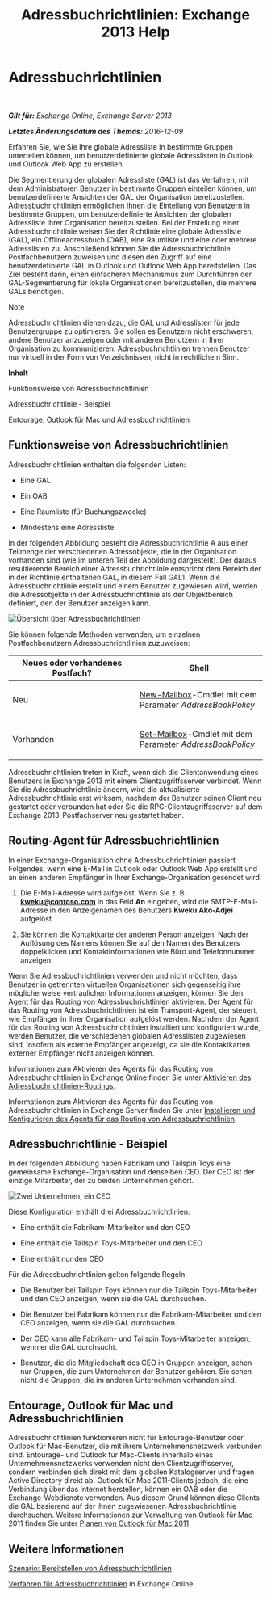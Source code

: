 ﻿---
title: 'Adressbuchrichtlinien: Exchange 2013 Help'
TOCTitle: Adressbuchrichtlinien
ms:assetid: d0a916a1-e3ed-49ae-b116-a559be0dcce6
ms:mtpsurl: https://technet.microsoft.com/de-de/library/Hh529948(v=EXCHG.150)
ms:contentKeyID: 50476760
ms.date: 04/24/2018
mtps_version: v=EXCHG.150
ms.translationtype: HT
---

# Adressbuchrichtlinien

 

_**Gilt für:** Exchange Online, Exchange Server 2013_

_**Letztes Änderungsdatum des Themas:** 2016-12-09_

Erfahren Sie, wie Sie Ihre globale Adressliste in bestimmte Gruppen unterteilen können, um benutzerdefinierte globale Adresslisten in Outlook und Outlook Web App zu erstellen.

Die Segmentierung der globalen Adressliste (*GAL*) ist das Verfahren, mit dem Administratoren Benutzer in bestimmte Gruppen einteilen können, um benutzerdefinierte Ansichten der GAL der Organisation bereitzustellen. Adressbuchrichtlinien ermöglichen Ihnen die Einteilung von Benutzern in bestimmte Gruppen, um benutzerdefinierte Ansichten der globalen Adressliste Ihrer Organisation bereitzustellen. Bei der Erstellung einer Adressbuchrichtlinie weisen Sie der Richtlinie eine globale Adressliste (GAL), ein Offlineadressbuch (OAB), eine Raumliste und eine oder mehrere Adresslisten zu. Anschließend können Sie die Adressbuchrichtlinie Postfachbenutzern zuweisen und diesen den Zugriff auf eine benutzerdefinierte GAL in Outlook und Outlook Web App bereitstellen. Das Ziel besteht darin, einen einfacheren Mechanismus zum Durchführen der GAL-Segmentierung für lokale Organisationen bereitzustellen, die mehrere GALs benötigen.


> [!NOTE]
> Adressbuchrichtlinien dienen dazu, die GAL und Adresslisten für jede Benutzergruppe zu optimieren. Sie sollen es Benutzern nicht erschweren, andere Benutzer anzuzeigen oder mit anderen Benutzern in Ihrer Organisation zu kommunizieren. Adressbuchrichtlinien trennen Benutzer nur virtuell in der Form von Verzeichnissen, nicht in rechtlichem Sinn.



**Inhalt**

Funktionsweise von Adressbuchrichtlinien

Adressbuchrichtlinie - Beispiel

Entourage, Outlook für Mac und Adressbuchrichtlinien

## Funktionsweise von Adressbuchrichtlinien

Adressbuchrichtlinien enthalten die folgenden Listen:

  - Eine GAL

  - Ein OAB

  - Eine Raumliste (für Buchungszwecke)

  - Mindestens eine Adressliste

In der folgenden Abbildung besteht die Adressbuchrichtlinie A aus einer Teilmenge der verschiedenen Adressobjekte, die in der Organisation vorhanden sind (wie im unteren Teil der Abbildung dargestellt). Der daraus resultierende Bereich einer Adressbuchrichtlinie entspricht dem Bereich der in der Richtlinie enthaltenen GAL, in diesem Fall GAL1. Wenn die Adressbuchrichtlinie erstellt und einem Benutzer zugewiesen wird, werden die Adressobjekte in der Adressbuchrichtlinie als der Objektbereich definiert, den der Benutzer anzeigen kann.

![Übersicht über Adressbuchrichtlinien](images/Hh529948.68084064-7319-431b-be3b-0cce761258b1(EXCHG.150).gif "Übersicht über Adressbuchrichtlinien")

Sie können folgende Methoden verwenden, um einzelnen Postfachbenutzern Adressbuchrichtlinien zuzuweisen:


<table>
<colgroup>
<col style="width: 50%" />
<col style="width: 50%" />
</colgroup>
<thead>
<tr class="header">
<th>Neues oder vorhandenes Postfach?</th>
<th>Shell</th>
</tr>
</thead>
<tbody>
<tr class="odd">
<td><p>Neu</p></td>
<td><p><a href="https://technet.microsoft.com/de-de/library/aa997663(v=exchg.150)">New-Mailbox</a>-Cmdlet mit dem Parameter <em>AddressBookPolicy</em></p></td>
</tr>
<tr class="even">
<td><p>Vorhanden</p></td>
<td><p><a href="https://technet.microsoft.com/de-de/library/bb123981(v=exchg.150)">Set-Mailbox</a>-Cmdlet mit dem Parameter <em>AddressBookPolicy</em></p>
<p></p></td>
</tr>
</tbody>
</table>


Adressbuchrichtlinien treten in Kraft, wenn sich die Clientanwendung eines Benutzers in Exchange 2013 mit einem Clientzugriffsserver verbindet. Wenn Sie die Adressbuchrichtlinie ändern, wird die aktualisierte Adressbuchrichtlinie erst wirksam, nachdem der Benutzer seinen Client neu gestartet oder verbunden hat oder Sie die RPC-Clientzugriffsserver auf dem Exchange 2013-Postfachserver neu gestartet haben.

## Routing-Agent für Adressbuchrichtlinien

In einer Exchange-Organisation ohne Adressbuchrichtlinien passiert Folgendes, wenn eine E-Mail in Outlook oder Outlook Web App erstellt und an einen anderen Empfänger in Ihrer Exchange-Organisation gesendet wird:

1.  Die E-Mail-Adresse wird aufgelöst. Wenn Sie z. B. **kweku@contoso.com** in das Feld **An** eingeben, wird die SMTP-E-Mail-Adresse in den Anzeigenamen des Benutzers **Kweku Ako-Adjei** aufgelöst.

2.  Sie können die Kontaktkarte der anderen Person anzeigen. Nach der Auflösung des Namens können Sie auf den Namen des Benutzers doppelklicken und Kontaktinformationen wie Büro und Telefonnummer anzeigen.

Wenn Sie Adressbuchrichtlinien verwenden und nicht möchten, dass Benutzer in getrennten virtuellen Organisationen sich gegenseitig ihre möglicherweise vertraulichen Informationen anzeigen, können Sie den Agent für das Routing von Adressbuchrichtlinien aktivieren. Der Agent für das Routing von Adressbuchrichtlinien ist ein Transport-Agent, der steuert, wie Empfänger in Ihrer Organisation aufgelöst werden. Nachdem der Agent für das Routing von Adressbuchrichtlinien installiert und konfiguriert wurde, werden Benutzer, die verschiedenen globalen Adresslisten zugewiesen sind, insofern als externe Empfänger angezeigt, da sie die Kontaktkarten externer Empfänger nicht anzeigen können.

Informationen zum Aktivieren des Agents für das Routing von Adressbuchrichtlinien in Exchange Online finden Sie unter [Aktivieren des Adressbuchrichtlinien-Routings](https://technet.microsoft.com/de-de/library/jj891095\(v=exchg.150\)).

Informationen zum Aktivieren des Agents für das Routing von Adressbuchrichtlinien in Exchange Server finden Sie unter [Installieren und Konfigurieren des Agents für das Routing von Adressbuchrichtlinien](install-and-configure-the-address-book-policy-routing-agent-exchange-2013-help.md).

## Adressbuchrichtlinie - Beispiel

In der folgenden Abbildung haben Fabrikam und Tailspin Toys eine gemeinsame Exchange-Organisation und denselben CEO. Der CEO ist der einzige Mitarbeiter, der zu beiden Unternehmen gehört.

![Zwei Unternehmen, ein CEO](images/JJ657455.c87a5654-d456-4688-acb2-0be15ba1cda6(EXCHG.150).gif "Zwei Unternehmen, ein CEO")

Diese Konfiguration enthält drei Adressbuchrichtlinien:

  - Eine enthält die Fabrikam-Mitarbeiter und den CEO

  - Eine enthält die Tailspin Toys-Mitarbeiter und den CEO

  - Eine enthält nur den CEO

Für die Adressbuchrichtlinien gelten folgende Regeln:

  - Die Benutzer bei Tailspin Toys können nur die Tailspin Toys-Mitarbeiter und den CEO anzeigen, wenn sie die GAL durchsuchen.

  - Die Benutzer bei Fabrikam können nur die Fabrikam-Mitarbeiter und den CEO anzeigen, wenn sie die GAL durchsuchen.

  - Der CEO kann alle Fabrikam- und Tailspin Toys-Mitarbeiter anzeigen, wenn er die GAL durchsucht.

  - Benutzer, die die Mitgliedschaft des CEO in Gruppen anzeigen, sehen nur Gruppen, die zum Unternehmen der Benutzer gehören. Sie sehen nicht die Gruppen, die im anderen Unternehmen vorhanden sind.

## Entourage, Outlook für Mac und Adressbuchrichtlinien

Adressbuchrichtlinien funktionieren nicht für Entourage-Benutzer oder Outlook für Mac-Benutzer, die mit ihrem Unternehmensnetzwerk verbunden sind. Entourage- und Outlook für Mac-Clients innerhalb eines Unternehmensnetzwerks verwenden nicht den Clientzugriffsserver, sondern verbinden sich direkt mit dem globalen Katalogserver und fragen Active Directory direkt ab. Outlook für Mac 2011-Clients jedoch, die eine Verbindung über das Internet herstellen, können ein OAB oder die Exchange-Webdienste verwenden. Aus diesem Grund können diese Clients die GAL basierend auf der ihnen zugewiesenen Adressbuchrichtlinie durchsuchen. Weitere Informationen zur Verwaltung von Outlook für Mac 2011 finden Sie unter [Planen von Outlook für Mac 2011](https://go.microsoft.com/fwlink/p/?linkid=231878)

## Weitere Informationen

[Szenario: Bereitstellen von Adressbuchrichtlinien](scenario-deploying-https://docs.microsoft.com/de-de/exchange/address-books/address-book-policies/address-book-policies)

[Verfahren für Adressbuchrichtlinien](https://technet.microsoft.com/de-de/library/jj891096\(v=exchg.150\)) in Exchange Online

